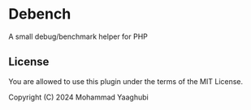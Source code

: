 # Debench
A small debug/benchmark helper for PHP

## License

You are allowed to use this plugin under the terms of the MIT License.

Copyright (C) 2024 Mohammad Yaaghubi
